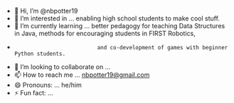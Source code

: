 - 👋 Hi, I’m @nbpotter19
- 👀 I’m interested in ... enabling high school students to make cool stuff.
- 🌱 I’m currently learning ... better pedagogy for teaching Data Structures in Java, methods for encouraging students in FIRST Robotics,
-                               and co-development of games with beginner Python students.
- 💞️ I’m looking to collaborate on ... 
- 📫 How to reach me ... nbpotter19@gmail.com
- 😄 Pronouns: ... he/him
- ⚡ Fun fact: ... 

